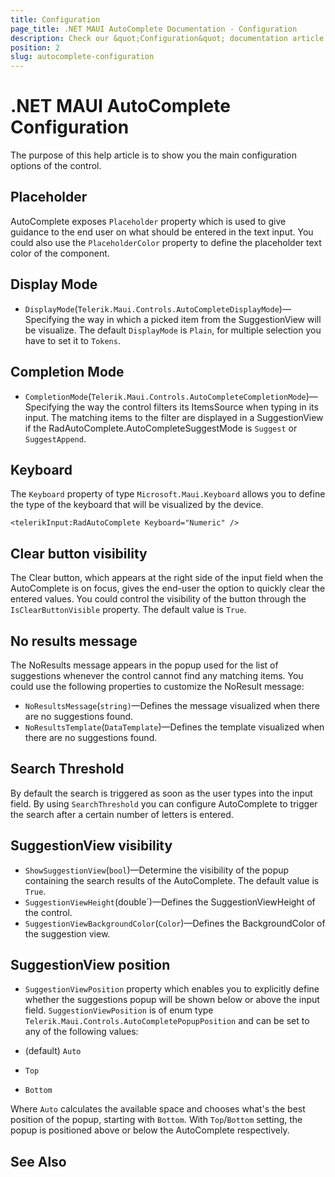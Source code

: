 ```yaml
---
title: Configuration
page_title: .NET MAUI AutoComplete Documentation - Configuration
description: Check our &quot;Configuration&quot; documentation article for Telerik .NET MAUI AutoComplete control.
position: 2
slug: autocomplete-configuration
---
```


# .NET MAUI AutoComplete Configuration

The purpose of this help article is to show you the main configuration options of the control.

## Placeholder

AutoComplete exposes `Placeholder` property which is used to give guidance to the end user on what should be entered in the text input.
You could also use the `PlaceholderColor` property to define the placeholder text color of the component.

<snippet id='autocompleteview-features-watermark'/>

## Display Mode

* `DisplayMode`(`Telerik.Maui.Controls.AutoCompleteDisplayMode`)&mdash;Specifying the way in which a picked item from the SuggestionView will be visualize. The default `DisplayMode` is `Plain`, for multiple selection you have to set it to `Tokens`.

## Completion Mode

* `CompletionMode`(`Telerik.Maui.Controls.AutoCompleteCompletionMode`)&mdash;Specifying the way the control filters its ItemsSource when typing in its input. The matching items to the filter are displayed in a SuggestionView if the RadAutoComplete.AutoCompleteSuggestMode is `Suggest` or `SuggestAppend`.

## Keyboard

The `Keyboard` property of type `Microsoft.Maui.Keyboard` allows you to define the type of the keyboard that will be visualized by the device. 

```XAML
<telerikInput:RadAutoComplete Keyboard="Numeric" />
```

## Clear button visibility

The Clear button, which appears at the right side of the input field when the AutoComplete is on focus, gives the end-user the option to quickly clear the entered values. You could control the visibility of the button through the `IsClearButtonVisible` property. The default value is `True`.

<snippet id='autocomplete-clearbutton-visibility'/>

## No results message

The NoResults message appears in the popup used for the list of suggestions whenever the control cannot find any matching items.  You could use the following properties to customize the NoResult message:

* `NoResultsMessage`(`string)`&mdash;Defines the message visualized when there are no suggestions found.
* `NoResultsTemplate`(`DataTemplate`)&mdash;Defines the template visualized when there are no suggestions found.

<snippet id='autocomplete-noresultsmessage'/>

## Search Threshold

By default the search is triggered as soon as the user types into the input field. By using `SearchThreshold` you can configure AutoComplete to trigger the search after a certain number of letters is entered. 

<snippet id='autocomplete-searchthreshold'/>

## SuggestionView visibility

* `ShowSuggestionView`(`bool`)&mdash;Determine the visibility of the popup containing the search results of the AutoComplete. The default value is `True`.
* `SuggestionViewHeight`(double`)&mdash;Defines the SuggestionViewHeight of the control.
* `SuggestionViewBackgroundColor`(`Color`)&mdash;Defines the BackgroundColor of the suggestion view.

<snippet id='autocomplete-suggestionview'/>

## SuggestionView position

* `SuggestionViewPosition` property which enables you to explicitly define whether the suggestions popup will be shown below or above the input field. `SuggestionViewPosition` is of enum type `Telerik.Maui.Controls.AutoCompletePopupPosition` and can be set to any of the following values:

* (default) `Auto`
* `Top`
* `Bottom`

Where `Auto` calculates the available space and chooses what's the best position of the popup, starting with `Bottom`. With `Top`/`Bottom` setting, the popup is positioned above or below the AutoComplete respectively.

<snippet id='autocomplete-suggestionview-position' />

## See Also

